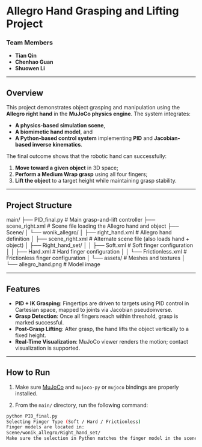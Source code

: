 # **Allegro Hand Grasping and Lifting Project**

### **Team Members**
- **Tian Qin**
- **Chenhao Guan**
- **Shuowen Li**

---

## **Overview**

This project demonstrates object grasping and manipulation using the **Allegro right hand** in the **MuJoCo physics engine**. The system integrates:

- **A physics-based simulation scene**,  
- **A biomimetic hand model**, and  
- **A Python-based control system** implementing **PID** and **Jacobian-based inverse kinematics**.

The final outcome shows that the robotic hand can successfully:
1. **Move toward a given object** in 3D space;
2. **Perform a Medium Wrap grasp** using all four fingers;
3. **Lift the object** to a target height while maintaining grasp stability.

---
## **Project Structure**
main/
├── PID_final.py # Main grasp-and-lift controller
├── scene_right.xml # Scene file loading the Allegro hand and object
├── Scene/
│ └── wonik_allegro/
│ ├── right_hand.xml # Allegro hand definition
│ ├── scene_right.xml # Alternate scene file (also loads hand + object)
│ ├── Right_hand_set/
│ │ ├── Soft.xml # Soft finger configuration
│ │ ├── Hard.xml # Hard finger configuration
│ │ └── Frictionless.xml # Frictionless finger configuration
│ └── assets/ # Meshes and textures
│ └── allegro_hand.png # Model image

---

## **Features**

- **PID + IK Grasping**: Fingertips are driven to targets using PID control in Cartesian space, mapped to joints via Jacobian pseudoinverse.  
- **Grasp Detection**: Once all fingers reach within threshold, grasp is marked successful.  
- **Post-Grasp Lifting**: After grasp, the hand lifts the object vertically to a fixed height.  
- **Real-Time Visualization**: MuJoCo viewer renders the motion; contact visualization is supported.  

---

## **How to Run**
1. Make sure [MuJoCo](https://mujoco.org/) and `mujoco-py` or `mujoco` bindings are properly installed.

2. From the `main/` directory, run the following command:

```bash
python PID_final.py
Selecting Finger Type (Soft / Hard / Frictionless)
Finger models are located in:
Scene/wonik_allegro/Right_hand_set/
Make sure the selection in Python matches the finger model in the scene file.

